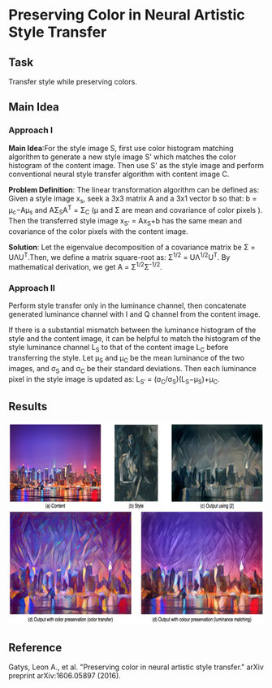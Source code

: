 # Preserving Color in Neural Artistic Style Transfer

## Task
Transfer style while preserving colors.

## Main Idea
### Approach I
**Main Idea**:For the style image S, first use color histogram matching algorithm to generate a new style image S' which matches the color histogram of the content image. Then use S' as the style image and perform conventional neural style transfer algorithm with content image C.

**Problem Definition**: The linear transformation algorithm can be defined as: Given a style image x<sub>s</sub>, seek a 3x3 matrix A and a 3x1 vector b so that: b = μ<sub>c</sub>−Aμ<sub>s</sub> and AΣ<sub>S</sub>A<sup>T</sup> = Σ<sub>C</sub> (μ and Σ are mean and covariance of color pixels ). Then the transferred style image x<sub>S'</sub> = Ax<sub>S</sub>+b has the same mean and covariance of the color pixels with the content image.

**Solution**: Let the eigenvalue decomposition of a covariance matrix be Σ = UΛU<sup>T</sup>.Then, we define a matrix square-root as: Σ<sup>1/2</sup> = UΛ<sup>1/2</sup>U<sup>T</sup>. By mathematical derivation, we get A = Σ<sup>1/2</sup>Σ<sup>-1/2</sup>.

### Approach II
Perform style transfer only in the luminance channel, then concatenate generated luminance channel with I and Q channel from the content image.

If there is a substantial mismatch between the luminance histogram of the style and the content image, it can be helpful to match the histogram of the style luminance channel L<sub>S</sub> to that of the content image L<sub>C</sub> before transferring the style. Let μ<sub>S</sub> and μ<sub>C</sub> be the mean luminance of the two images, and σ<sub>S</sub> and σ<sub>C</sub> be their standard deviations. Then each luminance pixel in the style image is updated as: L<sub>S′</sub> = (σ<sub>C</sub>/σ<sub>S</sub>)(L<sub>S</sub>−μ<sub>S</sub>)+μ<sub>C</sub>.

## Results
<img src="images/preserveNT.png" height="400">

## Reference
Gatys, Leon A., et al. "Preserving color in neural artistic style transfer." arXiv preprint arXiv:1606.05897 (2016).
